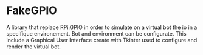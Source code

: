 # FakeGPIO
A library that replace RPi.GPIO in order to simulate on a virtual bot the io in a specifique environement. Bot and environment can be configurate. This include a Graphical User Interface create with Tkinter used to configure and render the virtual bot.
